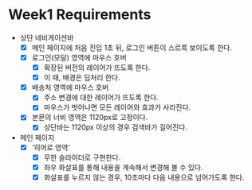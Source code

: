 # Week1 Requirements

- 상단 네비게이션바
  - [x] 메인 페이지에 처음 진입 1초 뒤, 로그인 버튼이 스르륵 보이도록 한다.
  - [x] 로그인(모달) 영역에 마우스 호버
    - [x] 확장된 버전의 레이어가 뜨도록 한다.
    - [x] 이 때, 배경은 딤처리 한다.
  - [x] 배송처 영역에 마우스 호버
    - [x] 주소 변경에 대한 레이어가 뜨도록 한다.
    - [x] 마우스가 벗어나면 모든 레이어와 효과가 사라진다.
  - [x] 본문의 너비 영역은 1120px로 고정이다.
    - [x] 상단바는 1120px 이상의 경우 검색바가 길어진다.
- 메인 페이지
  - [x] ‘히어로 영역’
    - [x] 무한 슬라이더로 구현한다.
    - [x] 좌우 화살표를 통해 내용을 계속해서 변경해 볼 수 있다.
    - [x] 화살표를 누르지 않는 경우, 10초마다 다음 내용으로 넘어가도록 한다.
